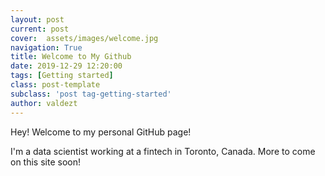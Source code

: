 ```yaml
---
layout: post
current: post
cover:  assets/images/welcome.jpg
navigation: True
title: Welcome to My Github
date: 2019-12-29 12:20:00
tags: [Getting started]
class: post-template
subclass: 'post tag-getting-started'
author: valdezt
---
```


Hey! Welcome to my personal GitHub page!

I'm a data scientist working at a fintech in Toronto, Canada. More to come on this site soon!
